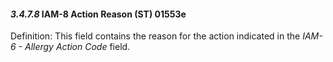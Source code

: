 #### *3.4.7.8* IAM-8 Action Reason (ST) 01553e

Definition: This field contains the reason for the action indicated in the _IAM-6 - Allergy Action Code_ field.
